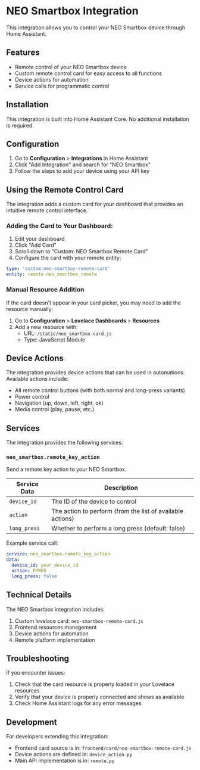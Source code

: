 # NEO Smartbox Integration

This integration allows you to control your NEO Smartbox device through Home Assistant.

## Features

- Remote control of your NEO Smartbox device
- Custom remote control card for easy access to all functions
- Device actions for automation
- Service calls for programmatic control

## Installation

This integration is built into Home Assistant Core. No additional installation is required.

## Configuration

1. Go to **Configuration** > **Integrations** in Home Assistant
2. Click "Add Integration" and search for "NEO Smartbox"
3. Follow the steps to add your device using your API key

## Using the Remote Control Card

The integration adds a custom card for your dashboard that provides an intuitive remote control interface.

### Adding the Card to Your Dashboard:

1. Edit your dashboard
2. Click "Add Card"
3. Scroll down to "Custom: NEO Smartbox Remote Card"
4. Configure the card with your remote entity:

```yaml
type: 'custom:neo-smartbox-remote-card'
entity: remote.neo_smartbox_remote
```

### Manual Resource Addition

If the card doesn't appear in your card picker, you may need to add the resource manually:

1. Go to **Configuration** > **Lovelace Dashboards** > **Resources**
2. Add a new resource with:
   - URL: `/static/neo_smartbox-card.js`
   - Type: JavaScript Module

## Device Actions

The integration provides device actions that can be used in automations. Available actions include:

- All remote control buttons (with both normal and long-press variants)
- Power control
- Navigation (up, down, left, right, ok)
- Media control (play, pause, etc.)

## Services

The integration provides the following services:

### `neo_smartbox.remote_key_action`

Send a remote key action to your NEO Smartbox.

| Service Data | Description |
|--------------|-------------|
| `device_id` | The ID of the device to control |
| `action` | The action to perform (from the list of available actions) |
| `long_press` | Whether to perform a long press (default: false) |

Example service call:

```yaml
service: neo_smartbox.remote_key_action
data:
  device_id: your_device_id
  action: POWER
  long_press: false
```

## Technical Details

The NEO Smartbox integration includes:

1. Custom lovelace card: `neo-smartbox-remote-card.js`
2. Frontend resources management
3. Device actions for automation
4. Remote platform implementation

## Troubleshooting

If you encounter issues:

1. Check that the card resource is properly loaded in your Lovelace resources
2. Verify that your device is properly connected and shows as available
3. Check Home Assistant logs for any error messages

## Development

For developers extending this integration:

- Frontend card source is in: `frontend/card/neo-smartbox-remote-card.js`
- Device actions are defined in: `device_action.py`
- Main API implementation is in: `remote.py`